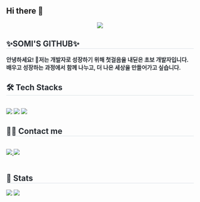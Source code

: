 ## Hi there 👋

<!--
**somi0605/somi0605** is a ✨ _special_ ✨ repository because its `README.md` (this file) appears on your GitHub profile.

Here are some ideas to get you started:

- 🔭 I’m currently working on ...
- 🌱 I’m currently learning ...
- 👯 I’m looking to collaborate on ...
- 🤔 I’m looking for help with ...
- 💬 Ask me about ...
- 📫 How to reach me: ...
- 😄 Pronouns: ...
- ⚡ Fun fact: ...
-->

<div align= "center">
    <img src="https://capsule-render.vercel.app/api?type=egg&color=0:51a3a9,100:aff8ec&height=180&text=WELCOME%20TO%20MY%20WORLD&animation=twinkling&fontColor=e4eceb&fontSize=50" />
    </div>
    <div style="text-align: left;"> 
    <h2 style="border-bottom: 1px solid #d8dee4; color: #282d33;"> ✨SOMI'S GITHUB✨ </h2>  
    <div style="font-weight: 700; font-size: 15px; text-align: left; color: #282d33;"> 안녕하세요! 🌱</li></li>저는 개발자로 성장하기 위해 첫걸음을 내딛은 초보 개발자입니다. </li></li>배우고 성장하는 과정에서 함께 나누고, 더 나은 세상을 만들어가고 싶습니다. </div> 
    </div>
    <div style="text-align: left;">
    <h2 style="border-bottom: 1px solid #d8dee4; color: #282d33;"> 🛠️ Tech Stacks </h2> <br> 
    <div style="margin: ; text-align: left;" "text-align: left;"> <img src="https://img.shields.io/badge/Github-181717?style=flat&logo=Github&logoColor=white">
          <img src="https://img.shields.io/badge/Git-F05032?style=flat&logo=Git&logoColor=white">
          <img src="https://img.shields.io/badge/Python-3776AB?style=flat&logo=Python&logoColor=white">
          </div>
    </div>
    <div style="text-align: left;">
    <h2 style="border-bottom: 1px solid #d8dee4; color: #282d33;"> 🧑‍💻 Contact me </h2> <br> 
    <div style="text-align: left;"> <a href=ttps://www.instagram.com/cowme_life> <img src="https://img.shields.io/badge/Instagram-E4405F?style=flat&logo=Instagram&logoColor=white&link=ttps://www.instagram.com/cowme_life"> </a>
         <a href=mailto:somi0605@gmail.com> <img src="https://img.shields.io/badge/Gmail-EA4335?style=flat&logo=Gmail&logoColor=white&link=mailto:somi0605@gmail.com"> </a>
          </div>  <br> 
    <div style="text-align: left;">  </div> 
    </div>
    <div style="text-align: left;"> 
    <h2 style="border-bottom: 1px solid #d8dee4; color: #282d33;"> 🏅 Stats </h2> <div style="text-align: left;"> <img src="https://github-readme-stats.vercel.app/api?username=somi0605&bg_color=60,daea8a,5399f3&title_color=014874&text_color=014874"
         /> <img src="https://github-readme-stats.vercel.app/api/top-langs/?username=somi0605&layout=compact&bg_color=60,daea8a,5399f3&title_color=014874&text_color=014874"
           /> </div> 
    </div>
    
